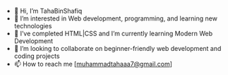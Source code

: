 - 👋 Hi, I’m TahaBinShafiq
- 👀 I’m interested in Web development, programming, and learning new technologies
- 🌱 I’ve completed HTML|CSS and I’m currently learning Modern Web Development
- 💞️ I’m looking to collaborate on beginner-friendly web development and coding projects
- 📫 How to reach me [muhammadtahaaa7@gmail.com] 


<!---
TahaBinShafiq/TahaBinShafiq is a ✨ special ✨ repository because its `README.md` (this file) appears on your GitHub profile.
You can click the Preview link to take a look at your changes.
--->
